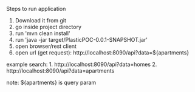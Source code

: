 Steps to run application
1. Download it from git 
2. go inside project directory
3. run 'mvn clean install'
4. run 'java -jar target/PlasticPOC-0.0.1-SNAPSHOT.jar'
5. open browser/rest client
6. open url (get request): http://localhost:8090/api?data=${apartments}

example search: 1. http://localhost:8090/api?data=homes
				2. http://localhost:8090/api?data=apartments

note: ${apartments} is query param
